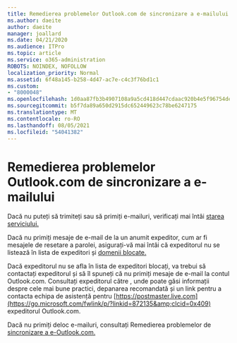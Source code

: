 ```yaml
---
title: Remedierea problemelor Outlook.com de sincronizare a e-mailului
ms.author: daeite
author: daeite
manager: joallard
ms.date: 04/21/2020
ms.audience: ITPro
ms.topic: article
ms.service: o365-administration
ROBOTS: NOINDEX, NOFOLLOW
localization_priority: Normal
ms.assetid: 6f48a145-b258-4d47-ac7e-c4c3f76bd1c1
ms.custom:
- "8000048"
ms.openlocfilehash: 1d0aa87fb3b4907108a9a5cd418d447cdaac920b4e5f96754dec2d0bd354b92d
ms.sourcegitcommit: b5f7da89a650d2915dc652449623c78be6247175
ms.translationtype: MT
ms.contentlocale: ro-RO
ms.lasthandoff: 08/05/2021
ms.locfileid: "54041382"
---
```

# <a name="fix-outlookcom-email-sync-issues"></a>Remedierea problemelor Outlook.com de sincronizare a e-mailului

Dacă nu puteți să trimiteți sau să primiți e-mailuri, verificați mai întâi [starea serviciului.](https://go.microsoft.com/fwlink/p/?linkid=837482&amp;clcid=0x409)
  
Dacă nu primiți mesaje de e-mail de la un anumit expeditor, cum ar fi mesajele de resetare a parolei, asigurați-vă mai întâi că expeditorul nu se listează în lista de expeditori și [domenii blocate.](https://outlook.live.com/mail/options/mail/junkEmail/blockedSendersAndDomains)
  
Dacă expeditorul nu se afla în lista de expeditori blocați, va trebui să contactați expeditorul și să îl spuneți că nu primiți mesaje de e-mail la contul Outlook.com. Consultați expeditorul către , unde poate găsi informații despre cele mai bune practici, depanarea recomandată și un link pentru a contacta echipa de asistență pentru [https://postmaster.live.com](https://go.microsoft.com/fwlink/p/?linkid=872135&amp;clcid=0x409) expeditorul Outlook.com.
  
Dacă nu primiți deloc e-mailuri, consultați Remedierea problemelor de [sincronizare a e-Outlook.com.](https://support.office.com/article/d39e3341-8d79-4bf1-b3c7-ded602233642?wt.mc_id=Office_Outlook_com_Alchemy)